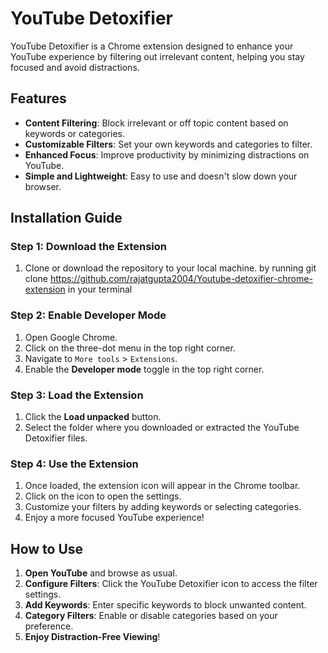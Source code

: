 # YouTube Detoxifier

YouTube Detoxifier is a Chrome extension designed to enhance your YouTube experience by filtering out irrelevant content, helping you stay focused and avoid distractions.

## Features
- **Content Filtering**: Block irrelevant or off topic content based on keywords or categories.
- **Customizable Filters**: Set your own keywords and categories to filter.
- **Enhanced Focus**: Improve productivity by minimizing distractions on YouTube.
- **Simple and Lightweight**: Easy to use and doesn't slow down your browser.

## Installation Guide

### Step 1: Download the Extension
1. Clone or download the repository to your local machine.
by running git clone https://github.com/rajatgupta2004/Youtube-detoxifier-chrome-extension in your terminal

### Step 2: Enable Developer Mode
1. Open Google Chrome.
2. Click on the three-dot menu in the top right corner.
3. Navigate to `More tools` > `Extensions`.
4. Enable the **Developer mode** toggle in the top right corner.

### Step 3: Load the Extension
1. Click the **Load unpacked** button.
2. Select the folder where you downloaded or extracted the YouTube Detoxifier files.

### Step 4: Use the Extension
1. Once loaded, the extension icon will appear in the Chrome toolbar.
2. Click on the icon to open the settings.
3. Customize your filters by adding keywords or selecting categories.
4. Enjoy a more focused YouTube experience!

## How to Use
1. **Open YouTube** and browse as usual.
2. **Configure Filters**: Click the YouTube Detoxifier icon to access the filter settings.
3. **Add Keywords**: Enter specific keywords to block unwanted content.
4. **Category Filters**: Enable or disable categories based on your preference.
5. **Enjoy Distraction-Free Viewing**!

